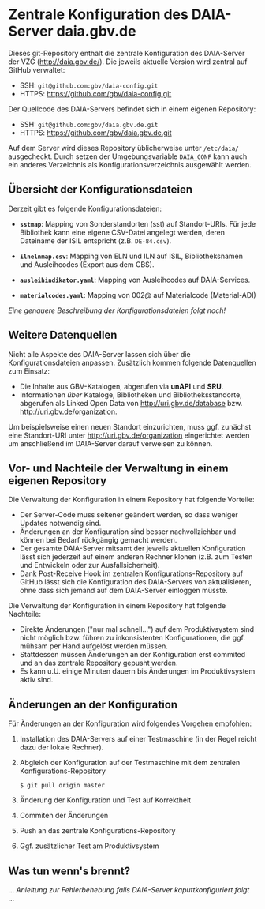 # Zentrale Konfiguration des DAIA-Server daia.gbv.de

Dieses git-Repository enthält die zentrale Konfiguration des DAIA-Server der
VZG (http://daia.gbv.de/). Die jeweils aktuelle Version wird zentral auf GitHub
verwaltet:

* SSH: `git@github.com:gbv/daia-config.git`
* HTTPS: <https://github.com/gbv/daia-config.git>

Der Quellcode des DAIA-Servers befindet sich in einem eigenen Repository:

* SSH: `git@github.com:gbv/daia.gbv.de.git`
* HTTPS: <https://github.com/gbv/daia.gbv.de.git>

Auf dem Server wird dieses Repository üblicherweise unter `/etc/daia/`
ausgecheckt. Durch setzen der Umgebungsvariable `DAIA_CONF` kann auch ein
anderes Verzeichnis als Konfigurationsverzeichnis ausgewählt werden.

## Übersicht der Konfigurationsdateien

Derzeit gibt es folgende Konfigurationsdateien:

* **`sstmap`**:
  Mapping von Sonderstandorten (sst) auf Standort-URIs. Für jede 
  Bibliothek kann eine eigene CSV-Datei angelegt werden, deren
  Dateiname der ISIL entspricht (z.B. `DE-84.csv`).

* **`ilnelnmap.csv`**: 
  Mapping von ELN und ILN auf ISIL, Bibliotheksnamen und Ausleihcodes 
  (Export aus dem CBS).

* **`ausleihindikator.yaml`**: 
  Mapping von Ausleihcodes auf DAIA-Services.

* **`materialcodes.yaml`**:
  Mapping von 002@ auf Materialcode (Material-ADI)

*Eine genauere Beschreibung der Konfigurationsdateien folgt noch!*

## Weitere Datenquellen

Nicht alle Aspekte des DAIA-Server lassen sich über die Konfigurationsdateien
anpassen. Zusätzlich kommen folgende Datenquellen zum Einsatz:

* Die Inhalte aus GBV-Katalogen, abgerufen via **unAPI** und **SRU**.
* Informationen *über* Kataloge, Bibliotheken und Bibliotheksstandorte,
  abgerufen als Linked Open Data von <http://uri.gbv.de/database> bzw.
  <http://uri.gbv.de/organization>.

Um beispielsweise einen neuen Standort einzurichten, muss ggf. zunächst
eine Standort-URI unter <http://uri.gbv.de/organization> eingerichtet
werden um anschließend im DAIA-Server darauf verweisen zu können.

## Vor- und Nachteile der Verwaltung in einem eigenen Repository

Die Verwaltung der Konfiguration in einem Repository hat folgende Vorteile:

* Der Server-Code muss seltener geändert werden, so dass weniger Updates
  notwendig sind.
* Änderungen an der Konfiguration sind besser nachvollziehbar und können 
  bei Bedarf rückgängig gemacht werden.
* Der gesamte DAIA-Server mitsamt der jeweils aktuellen Konfiguration
  lässt sich jederzeit auf einem anderen Rechner klonen (z.B. zum
  Testen und Entwickeln oder zur Ausfallsicherheit).
* Dank Post-Receive Hook im zentralen Konfigurations-Repository auf GitHub
  lässt sich die Konfiguration des DAIA-Servers von aktualisieren, ohne
  dass sich jemand auf dem  DAIA-Server einloggen müsste.

Die Verwaltung der Konfiguration in einem Repository hat folgende Nachteile:

* Direkte Änderungen ("nur mal schnell...") auf dem Produktivsystem sind nicht
  möglich bzw. führen zu inkonsistenten Konfigurationen, die ggf. mühsam per 
  Hand aufgelöst werden müssen.
* Stattdessen müssen Änderungen an der Konfiguration erst commited und an das
  zentrale Repository gepusht werden.
* Es kann u.U. einige Minuten dauern bis Änderungen im Produktivsystem aktiv 
  sind.

## Änderungen an der Konfiguration

Für Änderungen an der Konfiguration wird folgendes Vorgehen empfohlen:

1. Installation des DAIA-Servers auf einer Testmaschine 
   (in der Regel reicht dazu der lokale Rechner).

2. Abgleich der Konfiguration auf der Testmaschine mit dem zentralen 
   Konfigurations-Repository

       $ git pull origin master

3. Änderung der Konfiguration und Test auf Korrektheit

4. Commiten der Änderungen

5. Push an das zentrale Konfigurations-Repository

6. Ggf. zusätzlicher Test am Produktivsystem

## Was tun wenn's brennt?

... *Anleitung zur Fehlerbehebung falls DAIA-Server kaputtkonfiguriert folgt* ...

